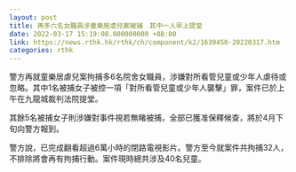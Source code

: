```yaml
---
layout: post
title: 再多六名女職員涉童樂居虐兒案被捕　其中一人早上提堂
date: 2022-03-17 15:19:08.000000000 +08:00
link: https://news.rthk.hk/rthk/ch/component/k2/1639450-20220317.htm
categories: rthk
---
```


警方再就童樂居虐兒案拘捕多6名院舍女職員，涉嫌對所看管兒童或少年人虐待或忽略。其中1名被捕女子被控一項「對所看管兒童或少年人襲擊」罪，案件已於上午在九龍城裁判法院提堂。

其餘5名被捕女子則涉嫌對事件視若無睹被捕，全部已獲准保釋候查，將於4月下旬向警方報到。

警方說，已完成翻看超過6萬小時的閉路電視影片。警方至今就案件共拘捕32人，不排除將會再有拘捕行動。案件現時總共涉及40名兒童。
